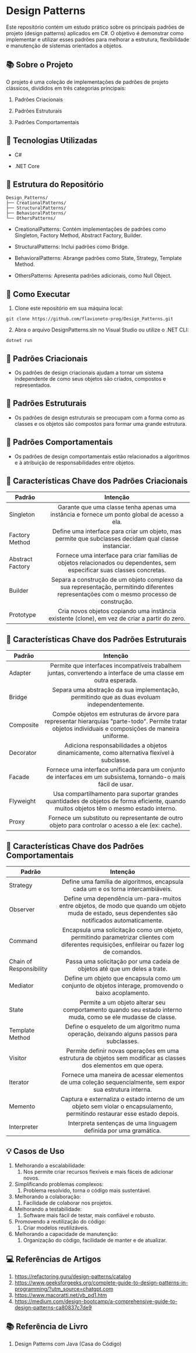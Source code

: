 # Design Patterns

Este repositório contém um estudo prático sobre os principais padrões de projeto (design patterns) aplicados em C#. 
O objetivo é demonstrar como implementar e utilizar esses padrões para melhorar a estrutura, flexibilidade e manutenção de sistemas orientados a objetos.

## 📚 Sobre o Projeto

O projeto é uma coleção de implementações de padrões de projeto clássicos, divididos em três categorias principais:

1. Padrões Criacionais

2. Padrões Estruturais

3. Padrões Comportamentais

## 🔧 Tecnologias Utilizadas

* C#

* .NET Core

## 🧪 Estrutura do Repositório

```
Design_Patterns/
├── CreationalPatterns/
├── StructuralPatterns/
├── BehavioralPatterns/
└── OthersPatterns/
```

* CreationalPatterns: Contém implementações de padrões como Singleton, Factory Method, Abstract Factory, Builder.

* StructuralPatterns: Inclui padrões como Bridge.

* BehavioralPatterns: Abrange padrões como State, Strategy, Template Method.

* OthersPatterns: Apresenta padrões adicionais, como Null Object.

## 🚀 Como Executar

1. Clone este repositório em sua máquina local:

```
git clone https://github.com/flavioneto-prog/Design_Patterns.git
```

2. Abra o arquivo DesignPatterns.sln no Visual Studio ou utilize o .NET CLI:
```
dotnet run
```

## 📌 Padrões Criacionais
* Os padrões de design criacionais ajudam a tornar um sistema independente de como seus objetos são criados, compostos e representados.

## 📌 Padrões Estruturais
* Os padrões de design estruturais se preocupam com a forma como as classes e os objetos são compostos para formar uma grande estrutura.

## 📌 Padrões Comportamentais
* Os padrões de design comportamentais estão relacionados a algoritmos e à atribuição de responsabilidades entre objetos.

## 🧠 Características Chave dos Padrões Criacionais

| Padrão                  | Intenção                                                                             |
| ----------------------- |:------------------------------------------------------------------------------------:|
| Singleton               | Garante que uma classe tenha apenas uma instância e fornece um ponto global de acesso a ela.
| Factory Method          | Define uma interface para criar um objeto, mas permite que subclasses decidam qual classe instanciar.
| Abstract Factory        | Fornece uma interface para criar famílias de objetos relacionados ou dependentes, sem especificar suas classes concretas.
| Builder                 | Separa a construção de um objeto complexo da sua representação, permitindo diferentes representações com o mesmo processo de construção.
| Prototype               | Cria novos objetos copiando uma instância existente (clone), em vez de criar a partir do zero.

## 🧠 Características Chave dos Padrões Estruturais

| Padrão                  | Intenção                                                                             |
| ----------------------- |:------------------------------------------------------------------------------------:|
| Adapter                 | Permite que interfaces incompatíveis trabalhem juntas, convertendo a interface de uma classe em outra esperada.
| Bridge                  | Separa uma abstração da sua implementação, permitindo que as duas evoluam independentemente.
| Composite               | Compõe objetos em estruturas de árvore para representar hierarquias "parte-todo". Permite tratar objetos individuais e composições de maneira uniforme.
| Decorator               | Adiciona responsabilidades a objetos dinamicamente, como alternativa flexível à subclasse.
| Facade                  | Fornece uma interface unificada para um conjunto de interfaces em um subsistema, tornando-o mais fácil de usar.
| Flyweight               | Usa compartilhamento para suportar grandes quantidades de objetos de forma eficiente, quando muitos objetos têm o mesmo estado interno.
| Proxy                   | Fornece um substituto ou representante de outro objeto para controlar o acesso a ele (ex: cache).

## 🧠 Características Chave dos Padrões Comportamentais

| Padrão                  | Intenção                                                                             |
| ----------------------- |:------------------------------------------------------------------------------------:|
| Strategy                | Define uma família de algoritmos, encapsula cada um e os torna intercambiáveis.
| Observer                | Define uma dependência um-para-muitos entre objetos, de modo que quando um objeto muda de estado, seus dependentes são notificados automaticamente.
| Command                 | Encapsula uma solicitação como um objeto, permitindo parametrizar clientes com diferentes requisições, enfileirar ou fazer log de comandos.
| Chain of Responsibility | Passa uma solicitação por uma cadeia de objetos até que um deles a trate.
| Mediator                | Define um objeto que encapsula como um conjunto de objetos interage, promovendo o baixo acoplamento.
| State                   | Permite a um objeto alterar seu comportamento quando seu estado interno muda, como se ele mudasse de classe.
| Template Method         | Define o esqueleto de um algoritmo numa operação, deixando alguns passos para subclasses.
| Visitor                 | Permite definir novas operações em uma estrutura de objetos sem modificar as classes dos elementos em que opera.
| Iterator                | Fornece uma maneira de acessar elementos de uma coleção sequencialmente, sem expor sua estrutura interna.
| Memento                 | Captura e externaliza o estado interno de um objeto sem violar o encapsulamento, permitindo restaurar esse estado depois.
| Interpreter             | Interpreta sentenças de uma linguagem definida por uma gramática.

## 💡 Casos de Uso
1. Melhorando a escalabilidade:
   1. Nos permite criar recursos flexíveis e mais fáceis de adicionar novos.
2. Simplificando problemas complexos:
   1. Problema resolvido, torna o código mais sustentável.
3. Melhorando a colaboração:
   1. Facilidade de colaborar nos projetos.
4. Melhorando a testabilidade:
   1. Software mais fácil de testar, mais confiável e robusto.
5. Promovendo a reutilização do código:
   1. Criar modelos reutilizáveis.
6. Melhorando a capacidade de manutenção:
   1. Organização do código, facilidade de manter e de atualizar.

## 💻 Referências de Artigos
1. https://refactoring.guru/design-patterns/catalog
2. https://www.geeksforgeeks.org/complete-guide-to-design-patterns-in-programming/?utm_source=chatgpt.com
3. https://www.macoratti.net/vb_pd1.htm
4. https://medium.com/design-bootcamp/a-comprehensive-guide-to-design-patterns-ca80837c7de9

## 📚 Referência de Livro
1. Design Patterns com Java (Casa do Código)
